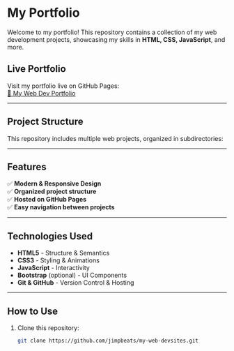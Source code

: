# My  Portfolio

Welcome to my portfolio! This repository contains a collection of my web development projects, showcasing my skills in **HTML, CSS, JavaScript**, and more.

## Live Portfolio
Visit my portfolio live on GitHub Pages:  
[🔗 My Web Dev Portfolio](https://jimpbeats.github.io/my-web-devsites/)

---

## Project Structure
This repository includes multiple web projects, organized in subdirectories:

---

## Features
✅ **Modern & Responsive Design**  
✅ **Organized project structure**  
✅ **Hosted on GitHub Pages**  
✅ **Easy navigation between projects**  

---

## Technologies Used
- **HTML5** - Structure & Semantics  
- **CSS3** - Styling & Animations  
- **JavaScript** - Interactivity  
- **Bootstrap** (optional) - UI Components  
- **Git & GitHub** - Version Control & Hosting  

---

## How to Use
1. Clone this repository:
   ```bash
   git clone https://github.com/jimpbeats/my-web-devsites.git


